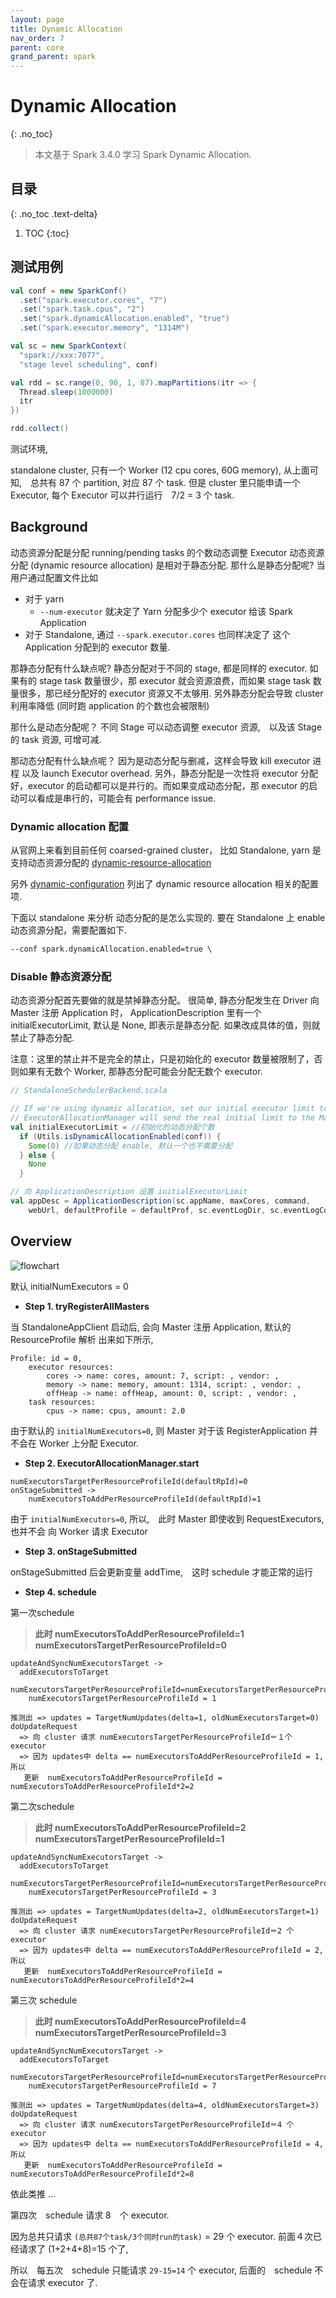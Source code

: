 ```yaml
---
layout: page
title: Dynamic Allocation
nav_order: 7
parent: core 
grand_parent: spark
---
```


# Dynamic Allocation
{: .no_toc}

> 本文基于 Spark 3.4.0 学习 Spark Dynamic Allocation.

## 目录
{: .no_toc .text-delta}

1. TOC
{:toc}

## 测试用例

``` scala
val conf = new SparkConf()
  .set("spark.executor.cores", "7")
  .set("spark.task.cpus", "2")
  .set("spark.dynamicAllocation.enabled", "true")
  .set("spark.executor.memory", "1314M")

val sc = new SparkContext(
  "spark://xxx:7077",
  "stage level scheduling", conf)

val rdd = sc.range(0, 90, 1, 87).mapPartitions(itr => {
  Thread.sleep(1000000)
  itr
})

rdd.collect()
```

测试环境,

standalone cluster, 只有一个 Worker (12 cpu cores, 60G memory), 从上面可知,　总共有 87 个 partition,
对应 87 个 task. 但是 cluster 里只能申请一个 Executor, 每个 Executor 可以并行运行　7/2 = 3 个 task.

## Background

动态资源分配是分配 running/pending tasks 的个数动态调整 Executor
动态资源分配 (dynamic resource allocation) 是相对于静态分配. 那什么是静态分配呢? 当用户通过配置文件比如

- 对于 yarn
  - `--num-executor` 就决定了 Yarn 分配多少个 executor 给该 Spark Application
- 对于 Standalone, 通过 `--spark.executor.cores` 也同样决定了 这个 Application 分配到的 executor 数量.

那静态分配有什么缺点呢? 静态分配对于不同的 stage, 都是同样的 executor. 如果有的 stage task 数量很少，那 executor 就会资源浪费，而如果 stage task 数量很多，那已经分配好的 executor 资源又不太够用. 另外静态分配会导致 cluster 利用率降低 (同时跑 application 的个数也会被限制)

那什么是动态分配呢？ 不同 Stage 可以动态调整 executor 资源,　以及该 Stage 的 task 资源, 可增可减.

那动态分配有什么缺点呢？ 因为是动态分配与删减，这样会导致 kill executor 进程 以及 launch Executor overhead. 另外，静态分配是一次性将 executor 分配好，executor 的启动都可以是并行的。而如果变成动态分配，那 executor 的启动可以看成是串行的，可能会有 performance issue.

### Dynamic allocation 配置

从官网上来看到目前任何 coarsed-grained cluster， 比如 Standalone, yarn 是支持动态资源分配的 [dynamic-resource-allocation](http://spark.apache.org/docs/latest/job-scheduling.html#dynamic-resource-allocation)

另外 [dynamic-configuration](http://spark.apache.org/docs/latest/configuration.html#dynamic-allocation) 列出了 dynamic resource allocation 相关的配置项.

下面以 standalone 来分析 动态分配的是怎么实现的. 要在 Standalone 上 enable 动态资源分配，需要配置如下.

``` xml
--conf spark.dynamicAllocation.enabled=true \
```

### Disable 静态资源分配

动态资源分配首先要做的就是禁掉静态分配。 很简单, 静态分配发生在 Driver 向 Master 注册 Application 时， ApplicationDescription 里有一个 initialExecutorLimit, 默认是 None, 即表示是静态分配. 如果改成具体的值，则就禁止了静态分配.

注意：这里的禁止并不是完全的禁止，只是初始化的 executor 数量被限制了，否则如果有无数个 Worker, 那静态分配可能会分配无数个 executor.

``` scala
// StandaloneSchedulerBackend.scala

// If we're using dynamic allocation, set our initial executor limit to 0 for now.
// ExecutorAllocationManager will send the real initial limit to the Master later.
val initialExecutorLimit = //初始化的动态分配个数
  if (Utils.isDynamicAllocationEnabled(conf)) {
    Some(0) //如果动态分配 enable, 默认一个也不需要分配
  } else {
    None
  }

// 向 ApplicationDescription 设置 initialExecutorLimit
val appDesc = ApplicationDescription(sc.appName, maxCores, command,
    webUrl, defaultProfile = defaultProf, sc.eventLogDir, sc.eventLogCodec, initialExecutorLimit)
```

## Overview

![flowchart](/docs/spark/spark-core/dynamic-allocation/dynamic-allocation-flow.drawio.svg)


默认 initialNumExecutors = 0

- **Step 1. tryRegisterAllMasters**

当 StandaloneAppClient 启动后, 会向 Master 注册 Application, 默认的 ResourceProfile 解析
出来如下所示,

``` console
Profile: id = 0,
    executor resources:
        cores -> name: cores, amount: 7, script: , vendor: ,
        memory -> name: memory, amount: 1314, script: , vendor: ,
        offHeap -> name: offHeap, amount: 0, script: , vendor: ,
    task resources:
        cpus -> name: cpus, amount: 2.0
```

由于默认的 `initialNumExecutors=0`, 则 Master 对于该 RegisterApplication 并不会在 Worker
上分配 Executor.

- **Step 2. ExecutorAllocationManager.start**

``` console
numExecutorsTargetPerResourceProfileId(defaultRpId)=0
onStageSubmitted -> 
    numExecutorsToAddPerResourceProfileId(defaultRpId)=1
```

由于 `initialNumExecutors=0`, 所以,　此时 Master 即使收到 RequestExecutors, 也并不会
向 Worker 请求 Executor

- **Step 3. onStageSubmitted**

onStageSubmitted 后会更新变量 addTime,　这时 schedule 才能正常的运行

- **Step 4. schedule**

第一次schedule
  
> **此时 numExecutorsToAddPerResourceProfileId=1 numExecutorsTargetPerResourceProfileId=0**

``` console
updateAndSyncNumExecutorsTarget ->
  addExecutorsToTarget
    numExecutorsTargetPerResourceProfileId=numExecutorsTargetPerResourceProfileId+numExecutorsToAddPerResourceProfileId
    numExecutorsTargetPerResourceProfileId = 1

推测出 => updates = TargetNumUpdates(delta=1, oldNumExecutorsTarget=0)
doUpdateRequest
  => 向 cluster 请求 numExecutorsTargetPerResourceProfileId＝１个executor
  => 因为 updates中 delta == numExecutorsToAddPerResourceProfileId = 1, 所以
   更新  numExecutorsToAddPerResourceProfileId = numExecutorsToAddPerResourceProfileId*2=2
```

第二次schedule

> **此时 numExecutorsToAddPerResourceProfileId=2 numExecutorsTargetPerResourceProfileId=1**

``` console
updateAndSyncNumExecutorsTarget ->
  addExecutorsToTarget
    numExecutorsTargetPerResourceProfileId=numExecutorsTargetPerResourceProfileId+numExecutorsToAddPerResourceProfileId
    numExecutorsTargetPerResourceProfileId = 3

推测出 => updates = TargetNumUpdates(delta=2, oldNumExecutorsTarget=1)
doUpdateRequest
  => 向 cluster 请求 numExecutorsTargetPerResourceProfileId＝2 个executor
  => 因为 updates中 delta == numExecutorsToAddPerResourceProfileId = 2, 所以
   更新  numExecutorsToAddPerResourceProfileId = numExecutorsToAddPerResourceProfileId*2=4
```

第三次 schedule

> **此时 numExecutorsToAddPerResourceProfileId=4 numExecutorsTargetPerResourceProfileId=3**

``` console
updateAndSyncNumExecutorsTarget ->
  addExecutorsToTarget
    numExecutorsTargetPerResourceProfileId=numExecutorsTargetPerResourceProfileId+numExecutorsToAddPerResourceProfileId
    numExecutorsTargetPerResourceProfileId = 7

推测出 => updates = TargetNumUpdates(delta=4, oldNumExecutorsTarget=3)
doUpdateRequest
  => 向 cluster 请求 numExecutorsTargetPerResourceProfileId＝4 个executor
  => 因为 updates中 delta == numExecutorsToAddPerResourceProfileId = 4, 所以
   更新  numExecutorsToAddPerResourceProfileId = numExecutorsToAddPerResourceProfileId*2=8
```

依此类推 ...

第四次　schedule 请求 8　个 executor.

因为总共只请求 `(总共87个task/3个同时run的task)` = 29 个 executor. 前面４次已经请求了 (1+2+4+8)=15 个了,

所以　每五次　schedule 只能请求 `29-15=14` 个 executor,
后面的　schedule 不会在请求 executor 了.

